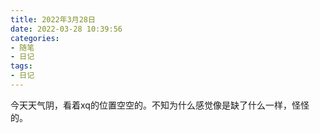 ```yaml
---
title: 2022年3月28日
date: 2022-03-28 10:39:56
categories:
- 随笔
- 日记
tags:
- 日记
---
```


今天天气阴，看着xq的位置空空的。不知为什么感觉像是缺了什么一样，怪怪的。


